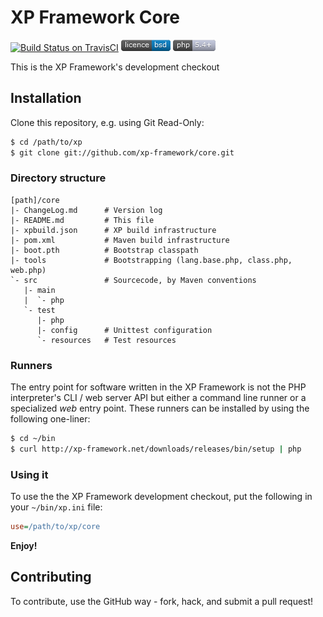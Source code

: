 XP Framework Core
=================
[![Build Status on TravisCI](https://secure.travis-ci.org/xp-framework/core.png)](http://travis-ci.org/xp-framework/core)
![BSD Licence](https://raw.githubusercontent.com/xp-framework/web/master/static/licence-bsd.png)
![Required PHP 5.4+](https://raw.githubusercontent.com/xp-framework/web/master/static/php-5_4plus.png)

This is the XP Framework's development checkout

Installation
------------
Clone this repository, e.g. using Git Read-Only:

```sh
$ cd /path/to/xp
$ git clone git://github.com/xp-framework/core.git
```

### Directory structure
```
[path]/core
|- ChangeLog.md      # Version log
|- README.md         # This file
|- xpbuild.json      # XP build infrastructure
|- pom.xml           # Maven build infrastructure
|- boot.pth          # Bootstrap classpath
|- tools             # Bootstrapping (lang.base.php, class.php, web.php)
`- src               # Sourcecode, by Maven conventions
   |- main
   |  `- php
   `- test
      |- php
      |- config      # Unittest configuration
      `- resources   # Test resources
```

### Runners
The entry point for software written in the XP Framework is not the PHP
interpreter's CLI / web server API but either a command line runner or
a specialized *web* entry point. These runners can be installed by using
the following one-liner:

```sh
$ cd ~/bin
$ curl http://xp-framework.net/downloads/releases/bin/setup | php
```

### Using it
To use the the XP Framework development checkout, put the following
in your `~/bin/xp.ini` file:

```ini
use=/path/to/xp/core
```

**Enjoy!**

Contributing
------------
To contribute, use the GitHub way - fork, hack, and submit a pull request!
